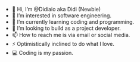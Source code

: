 - 👋 Hi, I’m @Didiaio aka Didi (Newbie)
- 👀 I’m interested in software engineering.
- 🌱 I’m currently learning coding and programming.
- 💞️ I’m looking to build as a project developer.
- 📫 How to reach me is via email or social media.
- ⚡ Optimistically inclined to do what I love.
- 💻 Coding is my passion.

<!---
Didiaio/Didiaio is a ✨ special ✨ repository because its `README.md` (this file) appears on your GitHub profile.
You can click the Preview link to take a look at your changes.
--->
